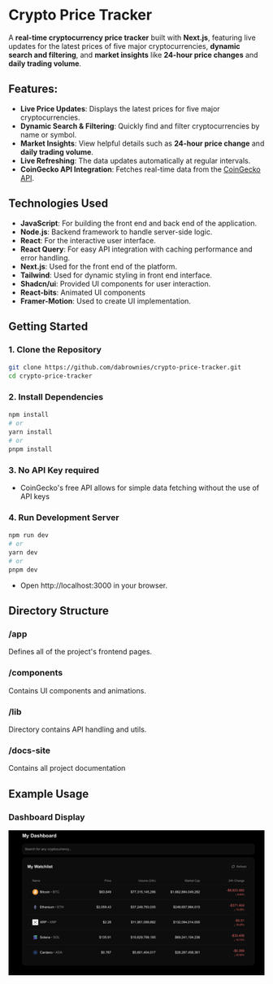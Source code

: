 # Crypto Price Tracker

A **real-time cryptocurrency price tracker** built with **Next.js**, featuring live updates for the latest prices of five major cryptocurrencies, **dynamic search and filtering**, and **market insights** like **24-hour price changes** and **daily trading volume**.

## Features:
- **Live Price Updates**: Displays the latest prices for five major cryptocurrencies.
- **Dynamic Search & Filtering**: Quickly find and filter cryptocurrencies by name or symbol.
- **Market Insights**: View helpful details such as **24-hour price change** and **daily trading volume**.
- **Live Refreshing**: The data updates automatically at regular intervals.
-  **CoinGecko API Integration**: Fetches real-time data from the [CoinGecko API](https://www.coingecko.com/en/api).

## Technologies Used
- **JavaScript**: For building the front end and back end of the application.
- **Node.js**: Backend framework to handle server-side logic.
- **React**: For the interactive user interface.
- **React Query**: For easy API integration with caching performance and error handling.
- **Next.js**: Used for the front end of the platform.
- **Tailwind**: Used for dynamic styling in front end interface.
- **Shadcn/ui**: Provided UI components for user interaction.
- **React-bits**: Animated UI components
- **Framer-Motion**: Used to create UI implementation.

## Getting Started

### 1. Clone the Repository
```bash
git clone https://github.com/dabrownies/crypto-price-tracker.git
cd crypto-price-tracker
```
### 2. Install Dependencies
```bash
npm install
# or
yarn install
# or
pnpm install
```

### 3. No API Key required
- CoinGecko's free API allows for simple data fetching without the use of API keys

### 4. Run Development Server
```bash
npm run dev
# or
yarn dev
# or
pnpm dev
```
- Open http://localhost:3000 in your browser.


## Directory Structure
### /app
Defines all of the project's frontend pages.
### /components
Contains UI components and animations.
### /lib
Directory contains API handling and utils.
### /docs-site
Contains all project documentation


## Example Usage

### Dashboard Display
![Dashboard Screenshot](./public/images/dashboard.png)







